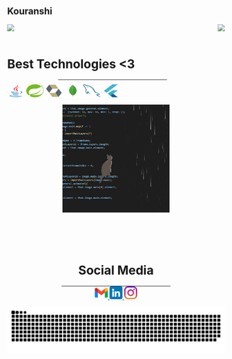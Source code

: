 ## Kouranshi

<div>
  
  <img  height="180em" src="https://github-readme-stats.vercel.app/api?username=Kouranshi&show_icons=true&theme=great-gatsby&include_all_commits=true&count_private=true"/>
  <img align="right" height="180em" src="https://github-readme-stats.vercel.app/api/top-langs/?username=Kouranshi&layout=compact&langs_count=16&theme=great-gatsby"/>
</div>
<br>

<div align="center">
  <div align="center">
  
  <!-- Título e tecnologias -->
  <div style="text-align: left; margin-top: 30px;"> <!-- Move o título mais para cima -->
    <h1>Best Technologies <3</h1>
    <hr style="width: 50%; margin: 10px auto;">
    <div>
      <img align="center" height="30" width="40" alt="java-icon" src="https://github.com/devicons/devicon/blob/master/icons/java/java-original.svg">
      <img align="center" height="30" width="40" alt="spring-icon" src="https://github.com/devicons/devicon/blob/master/icons/spring/spring-original.svg">
      <img align="center" height="30" width="40" alt="hibernate-icon" src="https://github.com/devicons/devicon/blob/master/icons/hibernate/hibernate-original.svg">
      <img align="center" height="30" width="40" alt="mongodb-icon" src="https://github.com/devicons/devicon/blob/master/icons/mongodb/mongodb-original.svg">
      <img align="center" height="30" width="40" alt="mysql-icon" src="https://github.com/devicons/devicon/blob/master/icons/mysql/mysql-original.svg">
      <img align="center" height="30" width="40" alt="flutter-icon" src="https://github.com/devicons/devicon/blob/master/icons/flutter/flutter-original.svg">
    </div>
  </div>

  <br>
    <div style="margin-bottom: 50px;">
      <img align="center" height="250" alt="coding-time" src="assets/code.gif">
    </div>
  <br>

  <!-- Social Media -->
  <div style="margin-top: 50px;"> <!-- Move a seção Social Media mais para baixo -->
    <h1 align="center">Social Media</h1>
    <hr style="width: 50%; margin: 0 auto;">
    <a href="mailto:airley.dev@gmail.com">
      <img width="30" src="assets/gmail.png">
    </a>
    <a href="https://www.linkedin.com/in/airley-gabriel-a7b2342b6/">
      <img width="30" src="assets/linkedin.png">
    </a>
    <a href="https://www.instagram.com/_.airleyyxs._/">
      <img width="30" src="assets/instagram.png">
    </a>
  </div>
</div>



![Snake animation](https://github.com/Platane/snk/raw/output/github-contribution-grid-snake.svg)
